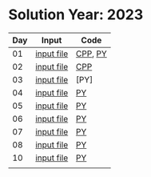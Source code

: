 # Solution Year: 2023

| Day  | Input  | Code  |
|---|---|---|
| 01  | [input file](https://github.com/samsepi0x0/AdventOfCode/blob/main/2023/input1.txt)  | [CPP](https://github.com/samsepi0x0/AdventOfCode/blob/main/2023/day1.cpp), [PY](https://github.com/samsepi0x0/AdventOfCode/blob/main/2023/day1.py)  | 
| 02  | [input file](https://github.com/samsepi0x0/AdventOfCode/blob/main/2023/input2.txt)  | [CPP](https://github.com/samsepi0x0/AdventOfCode/blob/main/2023/day2.cpp) | 
| 03  | [input file]()  | [PY]  | 
| 04  | [input file](https://github.com/samsepi0x0/AdventOfCode/blob/main/2023/input4.txt)  | [PY](https://github.com/samsepi0x0/AdventOfCode/blob/main/2023/day4.py)  | 
| 05  | [input file](https://github.com/samsepi0x0/AdventOfCode/blob/main/2023/input5.txt)  | [PY](https://github.com/samsepi0x0/AdventOfCode/blob/main/2023/day5.py)  | 
| 06  | [input file](https://github.com/samsepi0x0/AdventOfCode/blob/main/2023/input6.txt)  | [PY](https://github.com/samsepi0x0/AdventOfCode/blob/main/2023/day6.py)  | 
| 07  | [input file](https://github.com/samsepi0x0/AdventOfCode/blob/main/2023/input7.txt)  | [PY](https://github.com/samsepi0x0/AdventOfCode/blob/main/2023/day7.py)  | 
| 08  | [input file](https://github.com/samsepi0x0/AdventOfCode/blob/main/2023/input8.txt)  | [PY](https://github.com/samsepi0x0/AdventOfCode/blob/main/2023/day8.py)  | 
| 10  | [input file](https://github.com/samsepi0x0/AdventOfCode/blob/main/2023/input10.txt)  | [PY](https://github.com/samsepi0x0/AdventOfCode/blob/main/2023/day10.py)  | 
|   |   |   |  
